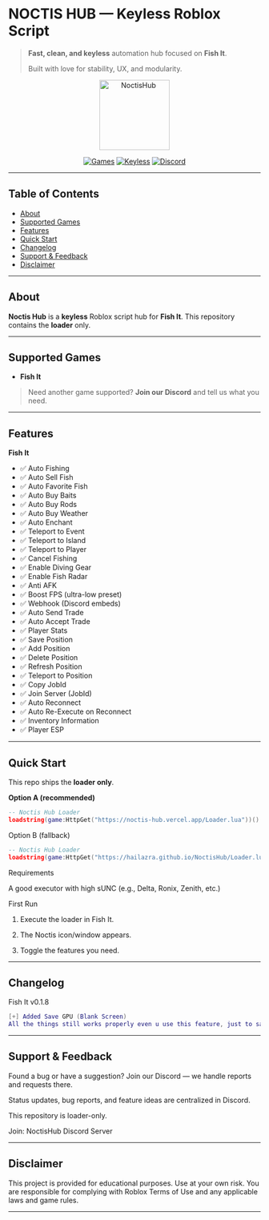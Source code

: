 # NOCTIS HUB — Keyless Roblox Script

> **Fast, clean, and keyless** automation hub focused on **Fish It**.
>
> Built with love for stability, UX, and modularity.

<p align="center">
  <img alt="NoctisHub" src="https://github.com/hailazra/devlogic/blob/main/logo.webp" width="140" />
</p>

<p align="center">
  <a href="#supported-games"><img alt="Games" src="https://img.shields.io/badge/Supported-Fish%20It-1f6feb" /></a>
  <a href="#quick-start"><img alt="Keyless" src="https://img.shields.io/badge/Key-System%3A%20None-10b981" /></a>
  <a href="https://discord.gg/YOUR_INVITE"><img alt="Discord" src="https://img.shields.io/badge/Discord-Join-5865F2" /></a>
</p>

---

## Table of Contents

* [About](#about)
* [Supported Games](#supported-games)
* [Features](#features)
* [Quick Start](#quick-start)
* [Changelog](#changelog)
* [Support & Feedback](#support--feedback)
* [Disclaimer](#disclaimer)

---

## About

**Noctis Hub** is a **keyless** Roblox script hub for **Fish It**. This repository contains the **loader** only.

---

## Supported Games

* **Fish It**

> Need another game supported? **Join our Discord** and tell us what you need.

---

## Features

**Fish It**

* ✅ Auto Fishing
* ✅ Auto Sell Fish
* ✅ Auto Favorite Fish
* ✅ Auto Buy Baits
* ✅ Auto Buy Rods
* ✅ Auto Buy Weather
* ✅ Auto Enchant
* ✅ Teleport to Event
* ✅ Teleport to Island
* ✅ Teleport to Player
* ✅ Cancel Fishing
* ✅ Enable Diving Gear
* ✅ Enable Fish Radar
* ✅ Anti AFK
* ✅ Boost FPS (ultra-low preset)
* ✅ Webhook (Discord embeds)
* ✅ Auto Send Trade
* ✅ Auto Accept Trade
* ✅ Player Stats
* ✅ Save Position
* ✅ Add Position
* ✅ Delete Position
* ✅ Refresh Position
* ✅ Teleport to Position
* ✅ Copy JobId
* ✅ Join Server (JobId)
* ✅ Auto Reconnect
* ✅ Auto Re-Execute on Reconnect
* ✅ Inventory Information
* ✅ Player ESP

---

## Quick Start

This repo ships the **loader only**.

**Option A (recommended)**

```lua
-- Noctis Hub Loader
loadstring(game:HttpGet("https://noctis-hub.vercel.app/Loader.lua"))()
```
Option B (fallback)

```lua
-- Noctis Hub Loader
loadstring(game:HttpGet("https://hailazra.github.io/NoctisHub/Loader.lua"))()
```
Requirements

A good executor with high sUNC (e.g., Delta, Ronix, Zenith, etc.)


First Run

1. Execute the loader in Fish It.


2. The Noctis icon/window appears.


3. Toggle the features you need.




---

## Changelog

Fish It v0.1.8
```lua
[+] Added Save GPU (Blank Screen)
All the things still works properly even u use this feature, just to save ur GPU.
```


---

## Support & Feedback

Found a bug or have a suggestion? Join our Discord — we handle reports and requests there.

Status updates, bug reports, and feature ideas are centralized in Discord.

This repository is loader-only.


Join: NoctisHub Discord Server


---

## Disclaimer

This project is provided for educational purposes. Use at your own risk. You are responsible for complying with Roblox Terms of Use and any applicable laws and game rules.

---

